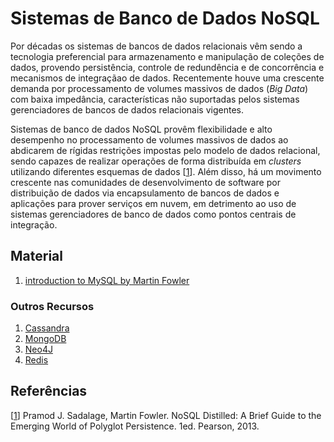 # Sistemas de Banco de Dados NoSQL

Por d&eacute;cadas os sistemas de bancos de dados relacionais v&ecirc;m sendo a tecnologia preferencial para armazenamento e manipula&ccedil;&atilde;o de cole&ccedil;&otilde;es de dados, provendo persist&ecirc;ncia, controle de redund&ecirc;ncia e de concorr&ecirc;ncia e mecanismos de integra&ccedil;&atilde;ao de dados. Recentemente houve uma crescente demanda por processamento de volumes massivos de dados (*Big Data*) com baixa imped&acirc;ncia, caracter&iacute;sticas n&atilde;o suportadas pelos sistemas gerenciadores de bancos de dados relacionais vigentes.

Sistemas de banco de dados NoSQL prov&ecirc;m flexibilidade e alto desempenho no processamento de volumes massivos de dados ao abdicarem de r&iacute;gidas restri&ccedil;&otilde;es impostas pelo modelo de dados relacional, sendo capazes de realizar opera&ccedil;&otilde;es de forma distribu&iacute;da em *clusters* utilizando diferentes esquemas de dados \[[1](#Sadalage-2013-BOOK)\]. Al&eacute;m disso, h&aacute; um movimento crescente nas comunidades de desenvolvimento de software por distribui&ccedil;&atilde;o de dados via encapsulamento de bancos de dados e aplica&ccedil;&otilde;es para prover servi&ccedil;os em nuvem, em detrimento ao uso de sistemas gerenciadores de banco de dados como pontos centrais de integra&ccedil;&atilde;o.

## Material

1. [introduction to MySQL by Martin Fowler](https://youtu.be/qI_g07C_Q5I)

### Outros Recursos

1. [Cassandra](https://cassandra.apache.org/)
1. [MongoDB](https://www.mongodb.com/)
1. [Neo4J](https://neo4j.com/)
1. [Redis](https://redis.io/)


## Refer&ecirc;ncias

<a name="Sadalage-2013-BOOK"></a>\[[1][1]\] Pramod J. Sadalage, Martin Fowler. NoSQL Distilled: A Brief Guide to the Emerging World of Polyglot Persistence. 1ed. Pearson, 2013.

[1]: https://doi.org/10.5555/2381014
